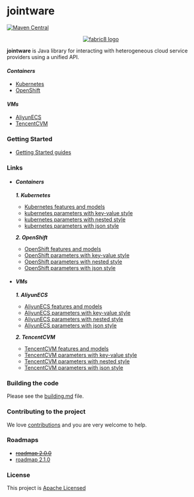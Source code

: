 jointware
=======

[![Maven Central](https://maven-badges.herokuapp.com/maven-central/io.fabric8/fabric8-project/badge.svg?style=flat-square)](https://maven-badges.herokuapp.com/maven-central/io.fabric8/fabric8-project/)

<p align="center">
  <a href="https://github.com/isdream/jointware">
  	<img src="https://avatars1.githubusercontent.com/u/19262176?s=200&v=4" alt="fabric8 logo"/>
  </a>
</p>

<b>jointware</b> is Java library for interacting with heterogeneous cloud service providers using a unified API.

#### **_Containers_**

* <a href="http://kubernetes.io/">Kubernetes</a>
* <a href="https://www.openshift.com/">OpenShift</a>

#### **_VMs_**

* <a href="https://www.aliyun.com/">AliyunECS</a>
* <a href="https://cloud.tencent.com/">TencentCVM</a>



### Getting Started

* [Getting Started guides](get-started.md)


### Links

- #### **_Containers_**

  **_1. Kubernetes_**
  
    * [Kubernetes features and models](docs/containers/Kkubernetes/kind-model.md) 
    * [kubernetes parameters with key-value style](docs/containers/Kubernetes/model-parameters-kv.md)
    * [kubernetes parameters with nested style](docs/containers/Kubernetes/model-parameters-nested.md)
    * [kubernetes parameters with json style](docs/containers/Kubernetes/model-parameters-json.md)
  
  **_2. OpenShift_**
  
    * [OpenShift features and models](docs/containers/OpenShift/kind-model.md) 
    * [OpenShift parameters with key-value style](docs/containers/OpenShift/model-parameters-kv.md)
    * [OpenShift parameters with nested style](docs/containers/OpenShift/model-parameters-nested.md)
    * [OpenShift parameters with json style](docs/containers/OpenShift/model-parameters-json.md)
 
- #### **_VMs_**

   **_1. AliyunECS_**
  
    * [AliyunECS features and models](docs/VMs/AliyunECS/kind-model.md) 
    * [AliyunECS parameters with key-value style](docs/VMs/AliyunECS/model-parameters-kv.md)
    * [AliyunECS parameters with nested style](docs/VMs/AliyunECS/model-parameters-nested.md)
    * [AliyunECS parameters with json style](docs/VMs/AliyunECS/model-parameters-json.md)

   **_2. TencentCVM_**
  
    * [TencentCVM features and models](docs/VMs/TencentCVM/kind-model.md) 
    * [TencentCVM parameters with key-value style](docs/VMs/TencentCVM/model-parameters-kv.md)
    * [TencentCVM parameters with nested style](docs/VMs/TencentCVM/model-parameters-nested.md)
    * [TencentCVM parameters with json style](docs/VMs/TencentCVM/model-parameters-json.md)

### Building the code

Please see the [building.md](docs/building.md) file.

### Contributing to the project

We love [contributions](docs/contributing.md) and you are very welcome to help.

### Roadmaps

* [~~roadmap 2.0.0~~ ](docs/roadmaps/roadmap-2.0.0.md) 
* [roadmap 2.1.0](docs/roadmaps/roadmap-2.1.0.md)


### License

This project is [Apache Licensed](license.txt)
